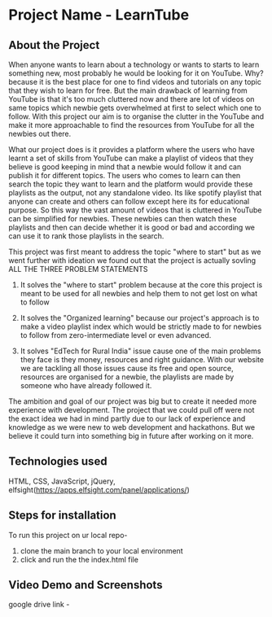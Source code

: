 # Project Name - LearnTube

## About the Project
When anyone wants to learn about a technology or wants to starts to learn something new, most probably he would be looking for it on YouTube. Why? because it is the best place for one to find videos and tutorials on any topic that they wish to learn for free. But the main drawback of learning from YouTube is that it's too much cluttered now and there are lot of videos on same topics which newbie gets overwhelmed at first to select which one to follow. With this project our aim is to organise the clutter in the YouTube and make it more approachable to find the resources from YouTube for all the newbies out there.

What our project does is it provides a platform where the users who have learnt a set of skills from YouTube can make a playlist of videos that they believe is good keeping in mind that a newbie would follow it and can publish it for different topics. The users who comes to learn can then search the topic they want to learn and the platform would provide these playlists as the output, not any standalone video. Its like spotify playlist that anyone can create and others can follow except here its for educational purpose. So this way the vast amount of videos that is cluttered in YouTube can be simplified for newbies. These newbies can then watch these playlists and then can decide whether it is good or bad and according we can use it to rank those playlists in the search.

This project was first meant to address the topic "where to start" but as we went further with ideation we found out that the project is actually sovling ALL THE THREE PROBLEM STATEMENTS

1. It solves the "where to start" problem because at the core this project is meant to be used for all newbies and help them to not get lost on what to follow

2. It solves the "Organized learning" because our project's approach is to make a video playlist index which would be strictly made to for newbies to follow from zero-intermediate level or even advanced.

3. It solves "EdTech for Rural India" issue cause one of the main problems they face is they money, resources and right guidance. With our website we are tackling all those issues cause its free and open source, resources are organised for a newbie, the playlists are made by someone who have already followed it.

The ambition and goal of our project was big but to create it needed more experience with development. The project that we could pull off were not the exact idea we had in mind partly due to our lack of experience and knowledge as we were new to web development and hackathons. But we believe it could turn into something big in future after working on it more.

## Technologies used
HTML, CSS, JavaScript, jQuery, elfsight(https://apps.elfsight.com/panel/applications/)

## Steps for installation
To run this project on ur local repo-
1. clone the main branch to your local environment
2. click and run the the index.html file

## Video Demo and Screenshots
google drive link - 
